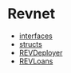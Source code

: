 # Revnet
- [interfaces](/docs/v4/api/revnet/interfaces/README.md)
- [structs](/docs/v4/api/revnet/structs/README.md)
- [REVDeployer](REVDeployer.md)
- [REVLoans](REVLoans.md)
